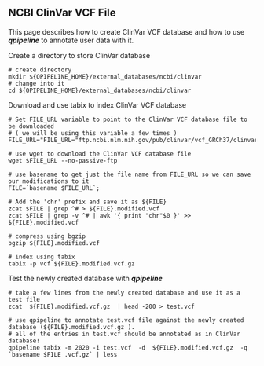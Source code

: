 ## NCBI ClinVar VCF File

This page describes how to create ClinVar VCF database and how to use **_qpipeline_** to annotate user data with it.

Create a directory to store ClinVar database
```
# create directory
mkdir ${QPIPELINE_HOME}/external_databases/ncbi/clinvar 
# change into it
cd ${QPIPELINE_HOME}/external_databases/ncbi/clinvar 
```

Download and use tabix to index ClinVar VCF database 
```
# Set FILE_URL variable to point to the ClinVar VCF database file to be downloaded
# ( we will be using this variable a few times )
FILE_URL="FILE_URL="ftp.ncbi.nlm.nih.gov/pub/clinvar/vcf_GRCh37/clinvar.vcf.gz""

# use wget to download the ClinVar VCF database file
wget $FILE_URL --no-passive-ftp

# use basename to get just the file name from FILE_URL so we can save our modifications to it 
FILE=`basename $FILE_URL`;

# Add the 'chr' prefix and save it as ${FILE} 
zcat $FILE | grep ^# > ${FILE}.modified.vcf 
zcat $FILE | grep -v ^# | awk '{ print "chr"$0 }' >>  ${FILE}.modified.vcf 

# compress using bgzip 
bgzip ${FILE}.modified.vcf 

# index using tabix
tabix -p vcf ${FILE}.modified.vcf.gz 
```
Test the newly created database with **_qpipeline_** 
```
# take a few lines from the newly created database and use it as a test file
zcat  ${FILE}.modified.vcf.gz  | head -200 > test.vcf 

# use qpipeline to annotate test.vcf file against the newly created database (${FILE}.modified.vcf.gz ).  
# all of the entries in test.vcf should be annotated as in ClinVar database!
qpipeline tabix -m 2020 -i test.vcf  -d  ${FILE}.modified.vcf.gz  -q `basename $FILE .vcf.gz` | less 

```
